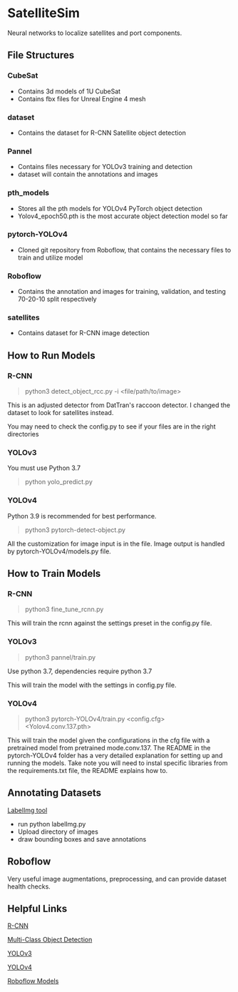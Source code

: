 # SatelliteSim
Neural networks to localize satellites and port components.

## File Structures
### CubeSat
* Contains 3d models of 1U CubeSat
* Contains fbx files for Unreal Engine 4 mesh
### dataset
* Contains the dataset for R-CNN Satellite object detection
### Pannel
* Contains files necessary for YOLOv3 training and detection
* dataset will contain the annotations and images
### pth_models
* Stores all the pth models for YOLOv4 PyTorch object detection
* Yolov4_epoch50.pth is the most accurate object detection model so far
### pytorch-YOLOv4
* Cloned git repository from Roboflow, that contains the necessary files to train and utilize model
### Roboflow
* Contains the annotation and images for training, validation, and testing 70-20-10 split respectively
### satellites
* Contains dataset for R-CNN image detection

## How to Run Models
### R-CNN

> python3 detect_object_rcc.py -i <file/path/to/image>


This is an adjusted detector from DatTran's raccoon detector. I changed the dataset to look for satellites instead.

You may need to check the config.py to see if your files are in the right directories

### YOLOv3
You must use Python 3.7

> python yolo_predict.py

### YOLOv4
Python 3.9 is recommended for best performance.

> python3 pytorch-detect-object.py

All the customization for image input is in the file. Image output is handled by pytorch-YOLOv4/models.py file.


## How to Train Models
### R-CNN
> python3 fine_tune_rcnn.py

This will train the rcnn against the settings preset in the config.py file.

### YOLOv3
> python3 pannel/train.py 

Use python 3.7, dependencies require python 3.7

This will train the model with the settings in config.py file.


### YOLOv4
> python3 pytorch-YOLOv4/train.py <config.cfg> <Yolov4.conv.137.pth>

This will train the model given the configurations in the cfg file with a pretrained model from pretrained mode.conv.137. The README in the pytorch-YOLOv4 folder has a very detailed explanation for setting up and running the models. Take note you will need to instal specific libraries from the requirements.txt file, the README explains how to.


## Annotating Datasets
[LabelImg tool](https://github.com/tzutalin/labelImg)

* run python labelImg.py
* Upload directory of images
* draw bounding boxes and save annotations

## Roboflow
Very useful image augmentations, preprocessing, and can provide dataset health checks.


## Helpful Links
[R-CNN](https://www.pyimagesearch.com/2020/07/13/r-cnn-object-detection-with-keras-tensorflow-and-deep-learning/)

[Multi-Class Object Detection](https://www.pyimagesearch.com/2020/10/12/multi-class-object-detection-and-bounding-box-regression-with-keras-tensorflow-and-deep-learning/)

[YOLOv3](https://machinelearningmastery.com/how-to-perform-object-detection-with-yolov3-in-keras/)

[YOLOv4](https://blog.roboflow.com/training-yolov4-on-a-custom-dataset/)

[Roboflow Models](https://models.roboflow.com/)